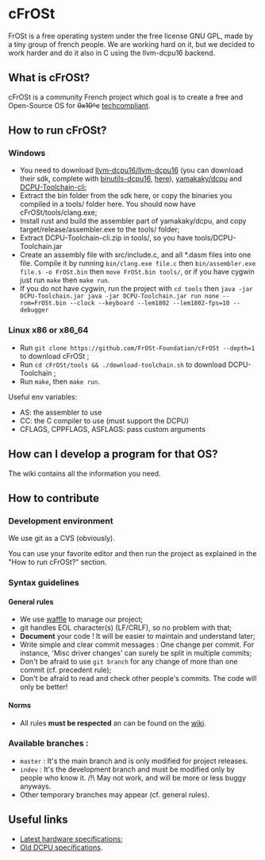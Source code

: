 # cFrOSt


FrOSt is a free operating system under the free license GNU GPL, made by a tiny group of french people. We are working hard on it, but  we decided to work harder and do it also in C using the llvm-dcpu16 backend.


## What is cFrOSt?

cFrOSt is a community French project which goal is to create a free and Open-Source OS for ~~0x10^c~~ [techcompliant](https://reddit.com/r/techcompliant).


## How to run cFrOSt?

### Windows

* You need to download [llvm-dcpu16/llvm-dcpu16](https://github.com/llvm-dcpu16/llvm-dcpu16/) (you can download their sdk, complete with [binutils-dcpu16](https://github.com/frot/binutils-dcpu16), [here](https://github.com/llvm-dcpu16/llvm-dcpu16/downloads)), [yamakaky/dcpu](https://github.com/yamakaky/dcpu) and [DCPU-Toolchain-cli](https://github.com/azertyfun/DCPU-Toolchain/releases/download/v1.4.2/DCPU-Toolchain-cli.zip);
* Extract the bin folder from the sdk here, or copy the binaries you compiled in a tools/ folder here. You should now have cFrOSt/tools/clang.exe;
* Install rust and build the assembler part of yamakaky/dcpu, and copy target/release/assembler.exe to the tools/ folder;
* Extract DCPU-Toolchain-cli.zip in tools/, so you have tools/DCPU-Toolchain.jar
* Create an assembly file with src/include.c, and all \*.dasm files into one file. Compile it by running `bin/clang.exe file.c` then `bin/assembler.exe file.s -o FrOSt.bin` then `move FrOSt.bin tools/`, or if you have cygwin just run `make` then `make run`.
* If you do not have cygwin, run the project with `cd tools` then `java -jar DCPU-Toolchain.jar java -jar DCPU-Toolchain.jar run none --rom=FrOSt.bin --clock --keyboard --lem1802 --lem1802-fps=10 --debugger`

### Linux x86 or x86_64

* Run `git clone https://github.com/FrOSt-Foundation/cFrOSt --depth=1` to download cFrOSt ;
* Run `cd cFrOSt/tools && ./download-toolchain.sh` to download DCPU-Toolchain ;
* Run `make`, then `make run`.

Useful env variables:

* AS: the assembler to use
* CC: the C compiler to use (must support the DCPU)
* CFLAGS, CPPFLAGS, ASFLAGS: pass custom arguments

## How can I develop a program for that OS?

The wiki contains all the information you need.


## How to contribute

### Development environment

We use git as a CVS (obviously).

You can use your favorite editor and then run the project as explained in the "How to run cFrOSt?" section.

### Syntax guidelines

#### General rules

* We use [waffle](https://waffle.io/FrOSt-Foundation/cFrOSt) to manage our project;
* git handles EOL character(s) (LF/CRLF), so no problem with that;
* __Document__ your code ! It will be easier to maintain and understand later;
* Write simple and clear commit messages : One change per commit. For instance, 'Misc driver changes' can surely be split in multiple commits;
* Don't be afraid to use `git branch` for any change of more than one commit (cf. precedent rule);
* Don't be afraid to read and check other people's commits. The code will only be better!


#### Norms

* All rules **must be respected** an can be found on the [wiki](https://github.com/FrOSt-Foundation/cFrOSt/wiki/Coding-rules).

### Available branches :

* `master` : It's the main branch and is only modified for project releases.
* `indev` : It's the development branch and must be modified only by people who know it.  /!\ May not work, and will be more or less buggy anyways.
* Other temporary branches may appear (cf. general rules).

## Useful links

* [Latest hardware specifications](https://github.com/techcompliant/TC-Specs);
* [Old DCPU specifications](https://web.archive.org/web/20130817110245/http://dcpu.com).
